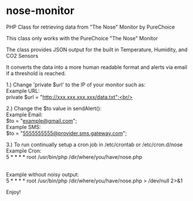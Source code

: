 nose-monitor
============

PHP Class for retrieving data from "The Nose" Monitor by PureChoice<br/>

This class only works with the PureChoice "The Nose" Monitor<br/>

The class provides JSON output for the built in Temperature, Humidity, and CO2 Sensors<br/>

It converts the data into a more human readable format and alerts via email if a threshold is reached.<br/>

1.) Change 'private $url' to the IP of your monitor such as:<br/>
Example URL:<br/>
    private $url = "http://xxx.xxx.xxx.xxx/data.txt";<br/>

2.) Change the $to value in sendAlert():<br/>
Example Email:<br/>
    $to = "example@gmail.com";<br/>
Example SMS:<br/>
    $to = "5555555555@provider.sms.gateway.com";<br/>

3.) To run continually setup a cron job in /etc/crontab or /etc/cron.d/nose<br/>
Example Cron:<br/>
5 * * * * root /usr/bin/php /dir/where/you/have/nose.php<br/>

<br/>Example without noisy output:<br/>
5 * * * * root /usr/bin/php /dir/where/you/have/nose.php > /dev/null 2>&1<br/>

Enjoy!

